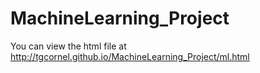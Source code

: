 # MachineLearning_Project
You can view the html file at http://tgcornel.github.io/MachineLearning_Project/ml.html
